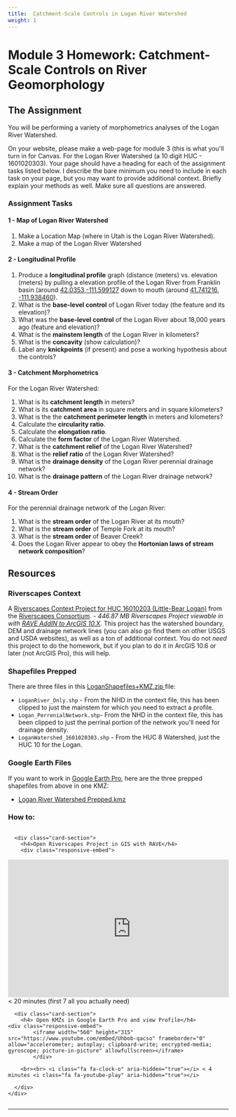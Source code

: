 ```yaml
---
title: 	Catchment-Scale Controls in Logan River Watershed
weight: 1
---
```

# Module 3 Homework: Catchment-Scale Controls on River Geomorphology

## The Assignment

You will be performing a variety of morphometrics analyses of the Logan River Watershed.

On your website, please make a web-page for module 3 (this is what you'll turn in for Canvas. For the Logan River Watershed (a 10 digit HUC - 1601020303). Your page should have a heading for each of the assignment tasks listed below. I describe the bare minimum you need to include in each task on your page, but you may want to provide additional context. Briefly explain your methods as well. Make sure all questions are answered.

### Assignment Tasks

#### 1 - Map of Logan River Watershed 
1. Make a Location Map (where in Utah is the Logan River Watershed).
2. Make a map of the Logan River Watershed



#### 2 - Longitudinal Profile
1. Produce a **longitudinal profile** graph (distance (meters) vs. elevation (meters)  by pulling a elevation profile of the Logan River from Franklin basin (around  [42.0353,-111.599127](https://goo.gl/maps/qHmhTkBy8H4w7BdK7) down to mouth (around [41.741216, -111.938460](https://goo.gl/maps/vKCdUaMe1im98wTL8)). 
2. What is the **base-level control** of Logan River today (the feature and its elevation)?
3. What was the **base-level control** of the Logan River about 18,000 years ago (feature and elevation)? 
4. What is the **mainstem length** of the  Logan River in kilometers?
5. What is the **concavity** (show calculation)?
6. Label any **knickpoints** (if present) and pose a working hypothesis about the controls?

#### 3 - Catchment Morphometrics

For the Logan River Watershed:
1. What is its **catchment length** in meters? 
2. What is its **catchment area** in square meters and in square kilometers?
3. What is the the **catchment perimeter length** in meters and kilometers?
4. Calculate the **circularity ratio**.
5. Calculate the **elongation ratio**.
6. Calculate the **form factor** of the Logan River Watershed.
7. What is the **catchment relief** of the Logan River Watershed?
8.  What is the **relief ratio** of the Logan River Watershed? 
9.  What is the  **drainage density** of the Logan River perennial drainage network?
10.  What is the **drainage pattern** of the Logan River drainage network?

#### 4 - Stream Order
For the perennial drainage network of the Logan River:
1. What is the **stream order** of the Logan River at its mouth?
2. What is the **stream order** of Temple Fork at its mouth?
3. What is the **stream order** of Beaver Creek?
4. Does the Logan River appear to obey the **Hortonian laws of stream network composition**?



## Resources

### Riverscapes Context 

A [Riverscapes Context Project for HUC 16010203 (Little-Bear Logan)](https://data.riverscapes.xyz/#/PUBLIC_DATA/96c4925e-262f-4726-a6b9-0a57c52639d3) from the [Riverscapes Consortium](http://riverscapes.xyz). - *<i class="fa fa-file-archive-o" aria-hidden="true"></i> 446.87 MB Riverscapes Project viewable in with [RAVE AddIN to ArcGIS 10.X](http://rave.riverscapes.xyz)*. This project has the watershed boundary, DEM and drainage network lines (you can also go find them on other USGS and USDA websites), as well as a ton of additional context. You do not *need* this project to do the homework, but if you plan to do it in ArcGIS 10.6 or later (not ArcGIS Pro), this will help.



### Shapefiles Prepped
There are three files in this [LoganShapefiles+KMZ.zip ](https://usu.instructure.com/files/79946836/download?download_frd=1) <i class="fa fa-file-archive-o" aria-hidden="true"></i> file:
- `LoganRiver_Only.shp` - From the NHD in the context file, this has been clipped to just the mainstem for which you need to extract a profile.
- `Logan_PerrenialNetwork.shp`-  From the NHD in the context file, this has been clipped to just the perrinal portion of the network you'll need for drainage density.
- `LoganWatershed_1601020303.shp` -  From the HUC 8 Watershed, just the HUC 10 for the Logan.

### Google Earth Files
If you want to work in [Google Earth Pro](https://www.google.com/earth/versions/download-thank-you/?usagestats=1), here are the three prepped shapefiles from above in one KMZ:
- [Logan River Watershed Prepped.kmz](https://usu.instructure.com/files/79946820/download?download_frd=1)

### How to:
<div class="row small-up-2 medium-up-2">


  <div class="column">
    <div class="card">


      <div class="card-section">
        <h4>Open Riverscapes Project in GIS with RAVE</h4>
        <div class="responsive-embed"> 

<iframe width="560" height="315" src="https://www.youtube.com/embed/QLboT-YJw-I" frameborder="0" allow="accelerometer; autoplay; clipboard-write; encrypted-media; gyroscope; picture-in-picture" allowfullscreen></iframe>
<br>


</div>
<i class="fa fa-clock-o" aria-hidden="true"></i> < 20 minutes (first 7 all you actually need) <i class="fa fa-youtube-play" aria-hidden="true"></i>
      </div>
    </div>
  </div>

  <div class="column">
    <div class="card">


      <div class="card-section">
        <h4> Open KMZs in Google Earth Pro and view Profile</h4>
    <div class="responsive-embed">
        	<iframe width="560" height="315" src="https://www.youtube.com/embed/Uhbob-qacso" frameborder="0" allow="accelerometer; autoplay; clipboard-write; encrypted-media; gyroscope; picture-in-picture" allowfullscreen></iframe>
        	</div>
        
        <br><br> <i class="fa fa-clock-o" aria-hidden="true"></i> < 4  minutes <i class="fa fa-youtube-play" aria-hidden="true"></i>
        
      </div>
    </div>

  </div>
</div>


------


